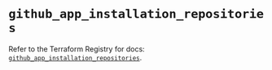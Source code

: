 # `github_app_installation_repositories`

Refer to the Terraform Registry for docs: [`github_app_installation_repositories`](https://registry.terraform.io/providers/integrations/github/5.45.0/docs/resources/app_installation_repositories).
